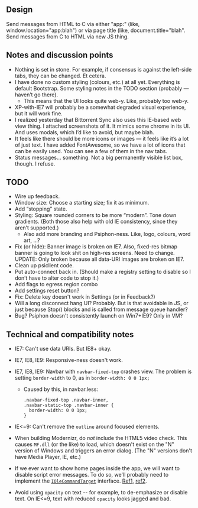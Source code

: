 ## Design

Send messages from HTML to C via either "app:" (like, window.location="app:blah") or via page title (like, document.title="blah".
Send messages from C to HTML via new JS thing.


## Notes and discussion points

* Nothing is set in stone. For example, if consensus is against the left-side tabs, they can be changed. Et cetera.
* I have done no custom styling (colours, etc.) at all yet. Everything is default Bootstrap. Some styling notes in the TODO section (probably — haven’t go there).
  - This means that the UI looks quite web-y. Like, probably too web-y.
* XP-with-IE7 will probably be a somewhat degraded visual experience, but it will work fine.
* I realized yesterday that Bittorrent Sync also uses this IE-based web view thing. I attached screenshots of it. It mimics some chrome in its UI. And uses modals, which I’d like to avoid, but maybe blah.
* It feels like there should be more icons or images — it feels like it’s a lot of just text. I have added FontAwesome, so we have a lot of icons that can be easily used. You can see a few of them in the nav tabs.
* Status messages… something. Not a big permanently visible list box, though. I refuse.


## TODO

* Wire up feedback.
* Window size: Choose a starting size; fix it as minimum.
* Add “stopping” state.
* Styling: Square rounded corners to be more “modern”. Tone down gradients. (Both those also help with old IE consistency, since they aren’t supported.)
  - Also add more branding and Psiphon-ness. Like, logo, colours, word art, ...?
* Fix (or hide): Banner image is broken on IE7. Also, fixed-res bitmap banner is going to look shit on high-res screens. Need to change. UPDATE: Only broken because all data-URI images are broken on IE7.
* Clean up psiclient code.
* Put auto-connect back in. (Should make a registry setting to disable so I don’t have to alter code to stop it.)
* Add flags to egress region combo
* Add settings reset button?
* Fix: Delete key doesn't work in Settings (or in Feedback?)
* Will a long disconnect hang UI? Probably. But is that avoidable in JS, or just because Stop() blocks and is called from message queue handler?
* Bug? Psiphon doesn't consistently launch on Win7+IE9? Only in VM?


## Technical and compatibility notes

* IE7: Can't use data URIs. But IE8+ okay.

* IE7, IE8, IE9: Responsive-ness doesn't work.

* IE7, IE8, IE9: Navbar with `navbar-fixed-top` crashes view. The problem is setting `border-width` to 0, as in `border-width: 0 0 1px;`
  - Caused by this, in navbar.less:
    ```
    .navbar-fixed-top .navbar-inner,
    .navbar-static-top .navbar-inner {
      border-width: 0 0 1px;
    }
    ```

* IE<=9: Can't remove the `outline` around focused elements.

* When building Modernizr, do *not* include the HTML5 video check. This causes `MF.dll` (or the like) to load, which doesn't exist on the "N" version of Windows and triggers an error dialog. (The "N" versions don't have Media Player, IE, etc.)

* If we ever want to show home pages inside the app, we will want to disable script error messages. To do so, we'll probably need to implement the [`IOleCommandTarget`](https://msdn.microsoft.com/en-us/library/windows/desktop/ms683797%28v=vs.85%29.aspx) interface. [Ref1](https://groups.google.com/forum/#!topic/microsoft.public.inetsdk.programming.webbrowser_ctl/tE19dIF1uog), [ref2](https://support.microsoft.com/kb/261003).

* Avoid using `opacity` on text -- for example, to de-emphasize or disable text. On IE<=9, text with reduced `opacity` looks jagged and bad.
